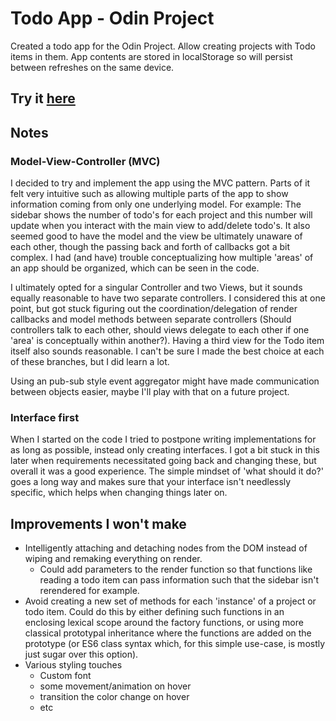 # Todo App - Odin Project

Created a todo app for the Odin Project. Allow creating projects with Todo items in them. App contents are stored in localStorage so will persist between refreshes on the same device.

## Try it [here](https://jvilders.github.io/odin-todo-app/)

## Notes
### Model-View-Controller (MVC)

I decided to try and implement the app using the MVC pattern. Parts of it felt very intuitive such as allowing multiple parts of the app to show information coming from only one underlying model. For example: The sidebar shows the number of todo's for each project and this number will update when you interact with the main view to add/delete todo's. It also seemed good to have the model and the view be ultimately unaware of each other, though the passing back and forth of callbacks got a bit complex. I had (and have) trouble conceptualizing how multiple 'areas' of an app should be organized, which can be seen in the code. 

I ultimately opted for a singular Controller and two Views, but it sounds equally reasonable to have two separate controllers. I considered this at one point, but got stuck figuring out the coordination/delegation of render callbacks and model methods between separate controllers (Should controllers talk to each other, should views delegate to each other if one 'area' is conceptually within another?). Having a third view for the Todo item itself also sounds reasonable. I can't be sure I made the best choice at each of these branches, but I did learn a lot.

Using an pub-sub style event aggregator might have made communication between objects easier, maybe I'll play with that on a future project.

### Interface first

When I started on the code I tried to postpone writing implementations for as long as possible, instead only creating interfaces. I got a bit stuck in this later when requirements necessitated going back and changing these, but overall it was a good experience. The simple mindset of 'what should it do?' goes a long way and makes sure that your interface isn't needlessly specific, which helps when changing things later on.

## Improvements I won't make
- Intelligently attaching and detaching nodes from the DOM instead of wiping and remaking everything on render.
    - Could add parameters to the render function so that functions like reading a todo item can pass information such that the sidebar isn't rerendered for example.
- Avoid creating a new set of methods for each 'instance' of a project or todo item. Could do this by either defining such functions in an enclosing lexical scope around the factory functions, or using more classical prototypal inheritance where the functions are added on the prototype (or ES6 class syntax which, for this simple use-case, is mostly just sugar over this option). 
- Various styling touches
    - Custom font
    - some movement/animation on hover
    - transition the color change on hover
    - etc
